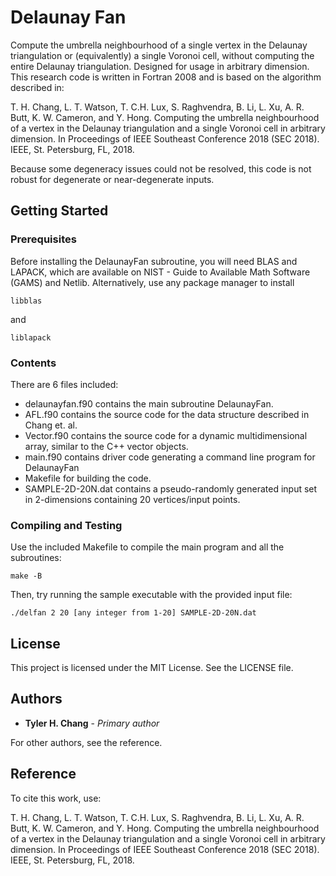 # Delaunay Fan

Compute the umbrella neighbourhood of a single vertex in the Delaunay
triangulation or (equivalently) a single Voronoi cell, without
computing the entire Delaunay triangulation.
Designed for usage in arbitrary dimension.
This research code is written in Fortran 2008 and is based on the algorithm
described in:

T. H. Chang, L. T. Watson, T. C.H. Lux, S. Raghvendra, B. Li, L. Xu,
A. R. Butt, K. W. Cameron, and Y. Hong. Computing the umbrella
neighbourhood of a vertex in the Delaunay triangulation and a single
Voronoi cell in arbitrary dimension. In Proceedings of IEEE Southeast
Conference 2018 (SEC 2018). IEEE, St. Petersburg, FL, 2018.

Because some degeneracy issues could not be resolved, this code is not
robust for degenerate or near-degenerate inputs.

## Getting Started

### Prerequisites

Before installing the DelaunayFan subroutine, you will need BLAS and LAPACK,
which are available on NIST - Guide to Available Math Software (GAMS) and
Netlib.
Alternatively, use any package manager to install
```
libblas
```
and
```
liblapack
```

### Contents

There are 6 files included:
 - delaunayfan.f90 contains the main subroutine DelaunayFan.
 - AFL.f90 contains the source code for the data structure described in Chang et. al.
 - Vector.f90 contains the source code for a dynamic multidimensional array, similar to the C++ vector objects.
 - main.f90 contains driver code generating a command line program for DelaunayFan
 - Makefile for building the code.
 - SAMPLE-2D-20N.dat contains a pseudo-randomly generated input set in 2-dimensions containing 20 vertices/input points.

### Compiling and Testing

Use the included Makefile to compile the main program and all the subroutines:
```
make -B
```
Then, try running the sample executable with the provided input file:
```
./delfan 2 20 [any integer from 1-20] SAMPLE-2D-20N.dat
```

## License

This project is licensed under the MIT License. See the LICENSE file.

## Authors

* **Tyler H. Chang** - *Primary author*

For other authors, see the reference.

## Reference

To cite this work, use:

T. H. Chang, L. T. Watson, T. C.H. Lux, S. Raghvendra, B. Li, L. Xu,
A. R. Butt, K. W. Cameron, and Y. Hong. Computing the umbrella
neighbourhood of a vertex in the Delaunay triangulation and a single
Voronoi cell in arbitrary dimension. In Proceedings of IEEE Southeast
Conference 2018 (SEC 2018). IEEE, St. Petersburg, FL, 2018.
